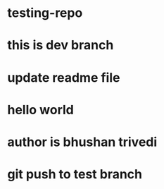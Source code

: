 # testing-repo
# this is dev branch
# update readme file
# hello world
# author is bhushan trivedi
# git push to test branch
